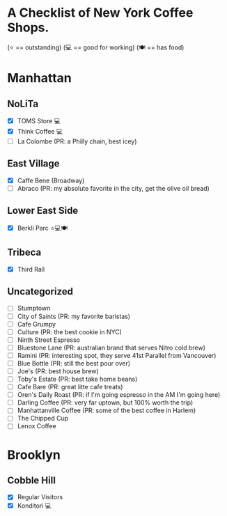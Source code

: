 # A Checklist of New York Coffee Shops.

(:star: == outstanding)
(💻 == good for working)
(🍽 == has food)

# Manhattan

## NoLiTa

- [x] TOMS Store 💻
- [x] Think Coffee 💻
- [ ] La Colombe (PR: a Philly chain, best icey)

## East Village

- [x] Caffe Bene (Broadway)
- [ ] Abraco (PR: my absolute favorite in the city, get the olive oil bread)

## Lower East Side

- [x] Berkli Parc ⭐💻🍽

## Tribeca

- [x] Third Rail

## Uncategorized

- [ ] Stumptown
- [ ] City of Saints (PR: my favorite baristas)
- [ ] Cafe Grumpy
- [ ] Culture (PR: the best cookie in NYC)
- [ ] Ninth Street Espresso
- [ ] Bluestone Lane (PR: australian brand that serves Nitro cold brew)
- [ ] Ramini (PR: interesting spot, they serve 41st Parallel from Vancouver) 
- [ ] Blue Bottle (PR: still the best pour over)
- [ ] Joe's (PR: best house brew)
- [ ] Toby's Estate (PR: best take home beans)
- [ ] Cafe Bare (PR: great litte cafe treats)
- [ ] Oren's Daily Roast (PR: if I'm going espresso in the AM I'm going here)
- [ ] Darling Coffee (PR: very far uptown, but 100% worth the trip)
- [ ] Manhattanville Coffee (PR: some of the best coffee in Harlem)
- [ ] The Chipped Cup
- [ ] Lenox Coffee

# Brooklyn

## Cobble Hill

- [x] Regular Visitors
- [x] Konditori 💻